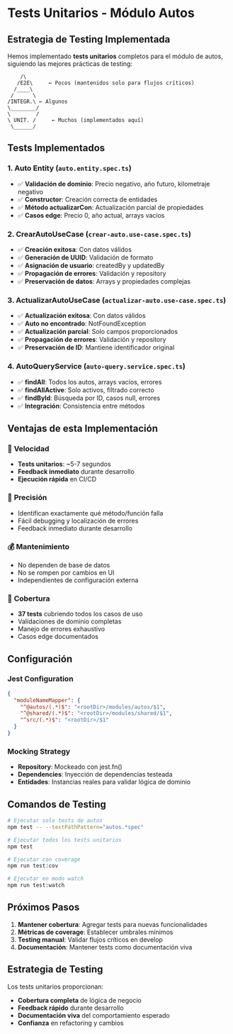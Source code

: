 # Tests Unitarios - Módulo Autos

## Estrategia de Testing Implementada

Hemos implementado **tests unitarios** completos para el módulo de autos, siguiendo las mejores prácticas de testing:

```
    /\
   /E2E\     ← Pocos (mantenidos solo para flujos críticos)
  /____\
 /      \
/INTEGR.\ ← Algunos 
\________/
\        /
\ UNIT. /     ← Muchos (implementados aquí)
 \______/
```

## Tests Implementados

### 1. **Auto Entity** (`auto.entity.spec.ts`)
- ✅ **Validación de dominio**: Precio negativo, año futuro, kilometraje negativo
- ✅ **Constructor**: Creación correcta de entidades
- ✅ **Método actualizarCon**: Actualización parcial de propiedades
- ✅ **Casos edge**: Precio 0, año actual, arrays vacíos

### 2. **CrearAutoUseCase** (`crear-auto.use-case.spec.ts`)
- ✅ **Creación exitosa**: Con datos válidos
- ✅ **Generación de UUID**: Validación de formato
- ✅ **Asignación de usuario**: createdBy y updatedBy
- ✅ **Propagación de errores**: Validación y repository
- ✅ **Preservación de datos**: Arrays y propiedades complejas

### 3. **ActualizarAutoUseCase** (`actualizar-auto.use-case.spec.ts`)
- ✅ **Actualización exitosa**: Con datos válidos
- ✅ **Auto no encontrado**: NotFoundException
- ✅ **Actualización parcial**: Solo campos proporcionados
- ✅ **Propagación de errores**: Validación y repository
- ✅ **Preservación de ID**: Mantiene identificador original

### 4. **AutoQueryService** (`auto-query.service.spec.ts`)
- ✅ **findAll**: Todos los autos, arrays vacíos, errores
- ✅ **findAllActive**: Solo activos, filtrado correcto
- ✅ **findById**: Búsqueda por ID, casos null, errores
- ✅ **Integración**: Consistencia entre métodos

## Ventajas de esta Implementación

### 🚀 **Velocidad**
- **Tests unitarios**: ~5-7 segundos
- **Feedback inmediato** durante desarrollo
- **Ejecución rápida** en CI/CD

### 🎯 **Precisión**
- Identifican exactamente qué método/función falla
- Fácil debugging y localización de errores
- Feedback inmediato durante desarrollo

### 💰 **Mantenimiento**
- No dependen de base de datos
- No se rompen por cambios en UI
- Independientes de configuración externa

### 🔧 **Cobertura**
- **37 tests** cubriendo todos los casos de uso
- Validaciones de dominio completas
- Manejo de errores exhaustivo
- Casos edge documentados

## Configuración

### Jest Configuration
```json
{
  "moduleNameMapper": {
    "^@autos/(.*)$": "<rootDir>/modules/autos/$1",
    "^@shared/(.*)$": "<rootDir>/modules/shared/$1",
    "^src/(.*)$": "<rootDir>/$1"
  }
}
```

### Mocking Strategy
- **Repository**: Mockeado con jest.fn()
- **Dependencies**: Inyección de dependencias testeada
- **Entidades**: Instancias reales para validar lógica de dominio

## Comandos de Testing

```bash
# Ejecutar solo tests de autos
npm test -- --testPathPattern="autos.*spec"

# Ejecutar todos los tests unitarios
npm test

# Ejecutar con coverage
npm run test:cov

# Ejecutar en modo watch
npm run test:watch
```

## Próximos Pasos

1. **Mantener cobertura**: Agregar tests para nuevas funcionalidades
2. **Métricas de coverage**: Establecer umbrales mínimos
3. **Testing manual**: Validar flujos críticos en develop
4. **Documentación**: Mantener tests como documentación viva

## Estrategia de Testing

Los tests unitarios proporcionan:
- **Cobertura completa** de lógica de negocio
- **Feedback rápido** durante desarrollo
- **Documentación viva** del comportamiento esperado
- **Confianza** en refactoring y cambios 